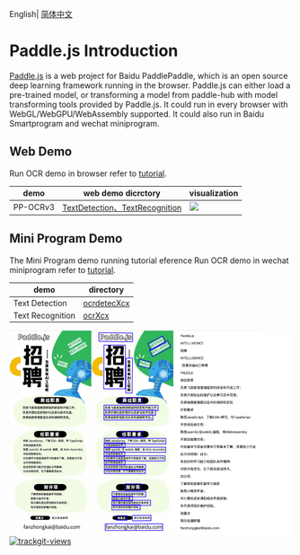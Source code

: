 English| [简体中文](README_ch.md)

# Paddle.js Introduction

[Paddle.js](https://github.com/PaddlePaddle/Paddle.js) is a web project for Baidu PaddlePaddle, which is an open source deep learning framework running in the browser. Paddle.js can either load a pre-trained model, or transforming a model from paddle-hub with model transforming tools provided by Paddle.js. It could run in every browser with WebGL/WebGPU/WebAssembly supported. It could also run in Baidu Smartprogram and wechat miniprogram.

## Web Demo
Run OCR demo in browser refer to [tutorial](https://github.com/PaddlePaddle/FastDeploy/tree/develop/examples/application/js/web_demo).

|demo|web demo dicrctory|visualization|
|-|-|-|
|PP-OCRv3|[TextDetection、TextRecognition](https://github.com/PaddlePaddle/FastDeploy/tree/develop/examples/application/js/web_demo/src/pages/cv/ocr/)|<img src="https://user-images.githubusercontent.com/26592129/196874354-1b5eecb0-f273-403c-aa6c-4463bf6d78db.png" height="200px">|


## Mini Program Demo
The Mini Program demo running tutorial eference
Run OCR demo in wechat miniprogram refer to [tutorial](https://github.com/PaddlePaddle/FastDeploy/tree/develop/examples/application/js/mini_program).

|demo|directory|
|-|-|
|Text Detection| [ocrdetecXcx](https://github.com/PaddlePaddle/FastDeploy/tree/develop/examples/application/js/mini_program/ocrdetectXcx/) |
|Text Recognition| [ocrXcx](https://github.com/PaddlePaddle/FastDeploy/tree/develop/examples/application/js/mini_program/ocrXcx/) |

<div align="center">
    <img src="./paddlejs_demo.gif" width="800">
</div>

<a href="https://trackgit.com">
<img src="https://us-central1-trackgit-analytics.cloudfunctions.net/token/ping/lb0jygcawaxcrq8cb8rl" alt="trackgit-views" />
</a>
